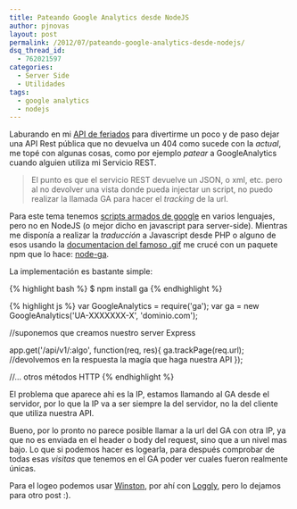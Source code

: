 ```yaml
---
title: Pateando Google Analytics desde NodeJS
author: pjnovas
layout: post
permalink: /2012/07/pateando-google-analytics-desde-nodejs/
dsq_thread_id:
  - 762021597
categories:
  - Server Side
  - Utilidades
tags:
  - google analytics
  - nodejs
---
```

Laburando en mi [API de feriados][1] para divertirme un poco y de paso dejar una API Rest pública que no devuelva un 404 como sucede con la *actual*, me topé con algunas cosas, como por ejemplo *patear* a GoogleAnalytics cuando alguien utiliza mi Servicio REST.

> El punto es que el servicio REST devuelve un JSON, o xml, etc. pero al no devolver una vista donde pueda injectar un script, no puedo realizar la llamada GA para hacer el *tracking* de la url. 

Para este tema tenemos [scripts armados de google][2] en varios lenguajes, pero no en NodeJS (o mejor dicho en javascript para server-side). Mientras me disponía a realizar la *traducción* a Javascript desde PHP o alguno de esos usando la [documentacion del famoso .gif][3] me crucé con un paquete npm que lo hace: [node-ga][4].

La implementación es bastante simple:

{% highlight bash %}
$ npm install ga
 {% endhighlight %}

{% highlight js %}
var GoogleAnalytics = require('ga');
var ga = new GoogleAnalytics('UA-XXXXXXX-X', 'dominio.com');

//suponemos que creamos nuestro server Express

app.get('/api/v1/:algo', function(req, res){
  ga.trackPage(req.url);
  //devolvemos en la respuesta la magía que haga nuestra API
});

//... otros métodos HTTP
 {% endhighlight %}

El problema que aparece ahi es la IP, estamos llamando al GA desde el servidor, por lo que la IP va a ser siempre la del servidor, no la del cliente que utiliza nuestra API.

Bueno, por lo pronto no parece posible llamar a la url del GA con otra IP, ya que no es enviada en el header o body del request, sino que a un nivel mas bajo. Lo que si podemos hacer es logearla, para después comprobar de todas esas *visitas* que tenemos en el GA poder ver cuales fueron realmente únicas.

Para el logeo podemos usar [Winston][5], por ahí con [Loggly][6], pero lo dejamos para otro post :).

 [1]: http://nolaborables.info/
 [2]: https://developers.google.com/analytics/devguides/collection/other/mobileWebsites
 [3]: https://developers.google.com/analytics/resources/concepts/gaConceptsTrackingOverview
 [4]: https://github.com/jgallen23/node-ga
 [5]: https://github.com/flatiron/winston/
 [6]: http://loggly.com/